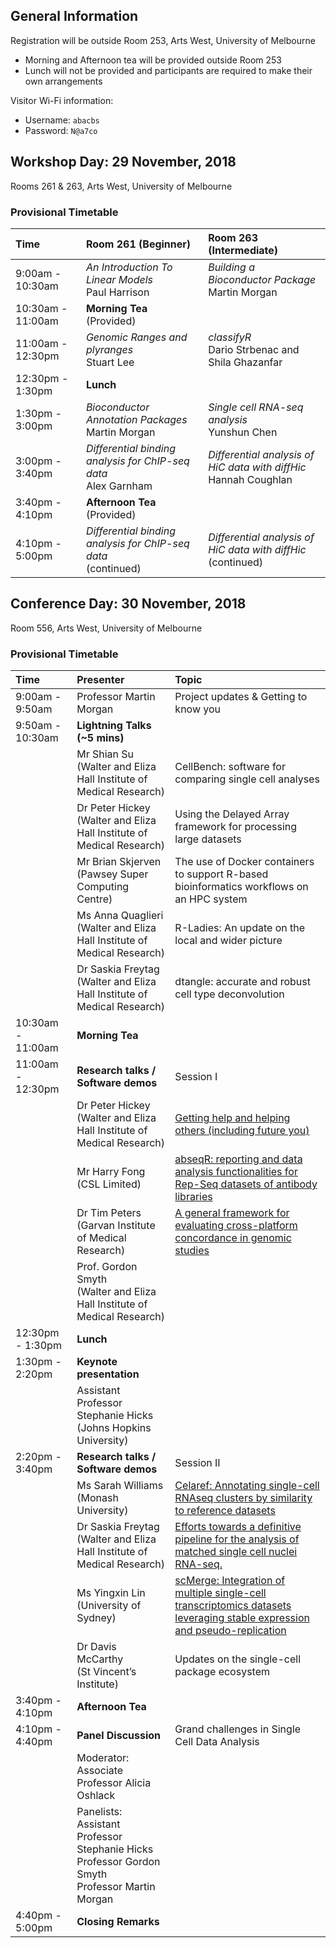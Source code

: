 ## General Information

Registration will be outside Room 253, Arts West, University of Melbourne

- Morning and Afternoon tea will be provided outside Room 253
- Lunch will not be provided and participants are required to make their own arrangements

Visitor Wi-Fi information:

- Username: `abacbs`
- Password: `N@a7co`

## Workshop Day: 29 November, 2018

Rooms 261 & 263, Arts West, University of Melbourne

### Provisional Timetable

| Time | Room 261 (Beginner) | Room 263 (Intermediate) |
|:--------------- |:----------------------------- |:----------------------------- |
| 9:00am - 10:30am | *An Introduction To Linear Models* <br> Paul Harrison | *Building a Bioconductor Package* <br> Martin Morgan |
| 10:30am - 11:00am | **Morning Tea** <br> (Provided) |
| 11:00am - 12:30pm | *Genomic Ranges and plyranges* <br> Stuart Lee |*classifyR* <br> Dario Strbenac and Shila Ghazanfar |
| 12:30pm - 1:30pm | **Lunch**  | |
| 1:30pm - 3:00pm | *Bioconductor Annotation Packages* <br> Martin Morgan | *Single cell RNA-seq analysis* <br> Yunshun Chen |
| 3:00pm - 3:40pm | *Differential binding analysis for ChIP-seq data* <br> Alex Garnham | *Differential analysis of HiC data with diffHic* <br> Hannah Coughlan |
| 3:40pm - 4:10pm | **Afternoon Tea** <br> (Provided) | |
| 4:10pm - 5:00pm | *Differential binding analysis for ChIP-seq data* <br> (continued) | *Differential analysis of HiC data with diffHic* <br> (continued) |


## Conference Day: 30 November, 2018

Room 556, Arts West, University of Melbourne

### Provisional Timetable

| Time | Presenter | Topic |
|:-------------- |:------------------------------- |:------------------------------------- |
| 9:00am - 9:50am | Professor Martin Morgan  | Project updates & Getting to know you |
| 9:50am - 10:30am | **Lightning Talks (~5 mins)** | |
|              | Mr Shian Su <br> (Walter and Eliza Hall Institute of Medical Research) | CellBench: software for comparing single cell analyses |
|              | Dr Peter Hickey <br> (Walter and Eliza Hall Institute of Medical Research) | Using the Delayed Array framework for processing large datasets |
|              | Mr Brian Skjerven <br> (Pawsey Super Computing Centre) | The use of Docker containers to support R-based bioinformatics workflows on an HPC system |
|              | Ms Anna Quaglieri <br> (Walter and Eliza Hall Institute of Medical Research) | R-Ladies: An update on the local and wider picture |
|              | Dr Saskia Freytag <br> (Walter and Eliza Hall Institute of Medical Research) | dtangle: accurate and robust cell type deconvolution |
| 10:30am - 11:00am | **Morning Tea** | |
| 11:00am - 12:30pm | **Research talks / Software demos**  | Session I |
|            | Dr Peter Hickey <br> (Walter and Eliza Hall Institute of Medical Research) | [Getting help and helping others (including future you)](abstracts/hickey.html) |
|            | Mr Harry Fong (CSL Limited) | [abseqR: reporting and data analysis functionalities for Rep-Seq datasets of antibody libraries](abstracts/fong.html) |
|           | Dr Tim Peters <br> (Garvan Institute of Medical Research) | [A general framework for evaluating cross-platform concordance in genomic studies](abstracts/peters.html) |
|           | Prof. Gordon Smyth <br> (Walter and Eliza Hall Institute of Medical Research) | |
| 12:30pm - 1:30pm | **Lunch** | |
| 1:30pm - 2:20pm | **Keynote presentation** | |
|          | Assistant Professor Stephanie Hicks <br> (Johns Hopkins University) | |
| 2:20pm - 3:40pm | **Research talks / Software demos** | Session II | 
|          | Ms Sarah Williams <br> (Monash University) | [Celaref: Annotating single-cell RNAseq clusters by similarity to reference datasets](abstracts/williams.html) |
|          | Dr Saskia Freytag <br> (Walter and Eliza Hall Institute of Medical Research) |  [Efforts towards a definitive pipeline for the analysis of matched single cell nuclei RNA-seq.](abstracts/freytag.html) |
|          | Ms Yingxin Lin <br> (University of Sydney) | [scMerge: Integration of multiple single-cell transcriptomics datasets leveraging stable expression and pseudo-replication](abstracts/lin.html) |
|          | Dr Davis McCarthy <br> (St Vincent’s Institute) | Updates on the single-cell package ecosystem |
| 3:40pm - 4:10pm | **Afternoon Tea** | |
| 4:10pm - 4:40pm |**Panel Discussion** | Grand challenges in Single Cell Data Analysis |
|           | Moderator: <br> Associate Professor Alicia Oshlack | |
|           | Panelists: <br> Assistant Professor Stephanie Hicks <br> Professor Gordon Smyth <br> Professor Martin Morgan | |
| 4:40pm - 5:00pm | **Closing Remarks** | |


